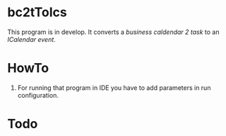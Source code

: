 # bc2tToIcs
This program is in develop.
It converts a *business caldendar 2 task* to an *ICalendar event*.

# HowTo
1. For running that program in IDE you have to add parameters in run configuration.

# Todo


